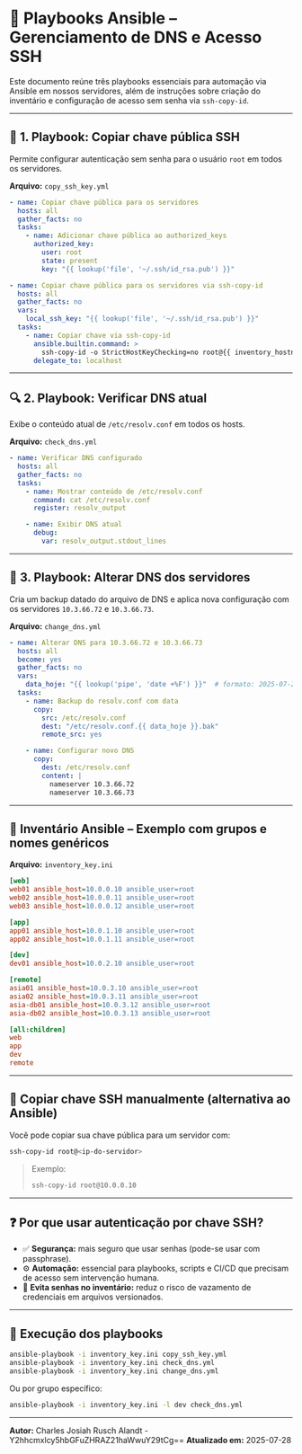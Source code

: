 # 📘 Playbooks Ansible – Gerenciamento de DNS e Acesso SSH

Este documento reúne três playbooks essenciais para automação via Ansible em nossos servidores, além de instruções sobre criação do inventário e configuração de acesso sem senha via `ssh-copy-id`.

---

## 🔐 1. Playbook: Copiar chave pública SSH

Permite configurar autenticação sem senha para o usuário `root` em todos os servidores.

**Arquivo:** `copy_ssh_key.yml`

```yaml
- name: Copiar chave pública para os servidores
  hosts: all
  gather_facts: no
  tasks:
    - name: Adicionar chave pública ao authorized_keys
      authorized_key:
        user: root
        state: present
        key: "{{ lookup('file', '~/.ssh/id_rsa.pub') }}"

- name: Copiar chave pública para os servidores via ssh-copy-id
  hosts: all
  gather_facts: no
  vars:
    local_ssh_key: "{{ lookup('file', '~/.ssh/id_rsa.pub') }}"
  tasks:
    - name: Copiar chave via ssh-copy-id
      ansible.builtin.command: >
        ssh-copy-id -o StrictHostKeyChecking=no root@{{ inventory_hostname }}
      delegate_to: localhost
```

---

## 🔍 2. Playbook: Verificar DNS atual

Exibe o conteúdo atual de `/etc/resolv.conf` em todos os hosts.

**Arquivo:** `check_dns.yml`

```yaml
- name: Verificar DNS configurado
  hosts: all
  gather_facts: no
  tasks:
    - name: Mostrar conteúdo de /etc/resolv.conf
      command: cat /etc/resolv.conf
      register: resolv_output

    - name: Exibir DNS atual
      debug:
        var: resolv_output.stdout_lines
```

---

## 🔧 3. Playbook: Alterar DNS dos servidores

Cria um backup datado do arquivo de DNS e aplica nova configuração com os servidores `10.3.66.72` e `10.3.66.73`.

**Arquivo:** `change_dns.yml`

```yaml
- name: Alterar DNS para 10.3.66.72 e 10.3.66.73
  hosts: all
  become: yes
  gather_facts: no
  vars:
    data_hoje: "{{ lookup('pipe', 'date +%F') }}"  # formato: 2025-07-28
  tasks:
    - name: Backup do resolv.conf com data
      copy:
        src: /etc/resolv.conf
        dest: "/etc/resolv.conf.{{ data_hoje }}.bak"
        remote_src: yes

    - name: Configurar novo DNS
      copy:
        dest: /etc/resolv.conf
        content: |
          nameserver 10.3.66.72
          nameserver 10.3.66.73
```

---

## 📁 Inventário Ansible – Exemplo com grupos e nomes genéricos

**Arquivo:** `inventory_key.ini`

```ini
[web]
web01 ansible_host=10.0.0.10 ansible_user=root
web02 ansible_host=10.0.0.11 ansible_user=root
web03 ansible_host=10.0.0.12 ansible_user=root

[app]
app01 ansible_host=10.0.1.10 ansible_user=root
app02 ansible_host=10.0.1.11 ansible_user=root

[dev]
dev01 ansible_host=10.0.2.10 ansible_user=root

[remote]
asia01 ansible_host=10.0.3.10 ansible_user=root
asia02 ansible_host=10.0.3.11 ansible_user=root
asia-db01 ansible_host=10.0.3.12 ansible_user=root
asia-db02 ansible_host=10.0.3.13 ansible_user=root

[all:children]
web
app
dev
remote
```

---

## 🔑 Copiar chave SSH manualmente (alternativa ao Ansible)

Você pode copiar sua chave pública para um servidor com:

```bash
ssh-copy-id root@<ip-do-servidor>
```

> Exemplo:
> ```bash
> ssh-copy-id root@10.0.0.10
> ```

---

## ❓ Por que usar autenticação por chave SSH?

- ✅ **Segurança:** mais seguro que usar senhas (pode-se usar com passphrase).
- ⚙️ **Automação:** essencial para playbooks, scripts e CI/CD que precisam de acesso sem intervenção humana.
- 🚫 **Evita senhas no inventário:** reduz o risco de vazamento de credenciais em arquivos versionados.

---

## 🚀 Execução dos playbooks

```bash
ansible-playbook -i inventory_key.ini copy_ssh_key.yml
ansible-playbook -i inventory_key.ini check_dns.yml
ansible-playbook -i inventory_key.ini change_dns.yml
```

Ou por grupo específico:

```bash
ansible-playbook -i inventory_key.ini -l dev check_dns.yml
```

---

**Autor:** Charles Josiah Rusch Alandt - Y2hhcmxlcy5hbGFuZHRAZ21haWwuY29tCg==
**Atualizado em:** 2025-07-28
